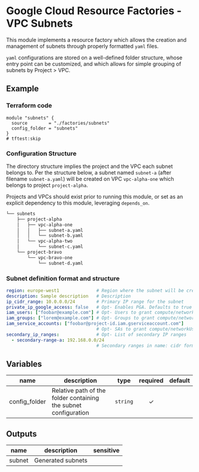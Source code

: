 # Google Cloud Resource Factories - VPC Subnets

This module implements a resource factory which allows the creation and management of subnets through properly formatted `yaml` files.

`yaml` configurations are stored on a well-defined folder structure, whose entry point can be customized, and which allows for simple grouping of subnets by Project > VPC.

## Example

### Terraform code

```hcl
module "subnets" {
  source        = "./factories/subnets"
  config_folder = "subnets"
}
# tftest:skip
```

### Configuration Structure

The directory structure implies the project and the VPC each subnet belongs to.
Per the structure below, a subnet named `subnet-a` (after filename `subnet-a.yaml`) will be created on VPC `vpc-alpha-one` which belongs to project `project-alpha`.

Projects and VPCs should exist prior to running this module, or set as an explicit dependency to this module, leveraging `depends_on`.

```bash
└── subnets
    ├── project-alpha
    │   ├── vpc-alpha-one
    │   │   ├── subnet-a.yaml
    │   │   └── subnet-b.yaml
    │   └── vpc-alpha-two
    │       └── subnet-c.yaml  
    └── project-bravo
        └── vpc-bravo-one
            └── subnet-d.yaml
```

### Subnet definition format and structure

```yaml
region: europe-west1              # Region where the subnet will be creted
description: Sample description   # Description
ip_cidr_range: 10.0.0.0/24        # Primary IP range for the subnet
private_ip_google_access: false   # Opt- Enables PGA. Defaults to true
iam_users: ["foobar@example.com"] # Opt- Users to grant compute/networkUser to
iam_groups: ["lorem@example.com"] # Opt- Groups to grant compute/networkUser to
iam_service_accounts: ["foobar@project-id.iam.gserviceaccount.com"]         
                                  # Opt- SAs to grant compute/networkUser to
secondary_ip_ranges:              # Opt- List of secondary IP ranges
  - secondary-range-a: 192.168.0.0/24       
                                  # Secondary ranges in name: cidr format
```

<!-- BEGIN TFDOC -->
## Variables

| name | description | type | required | default |
|---|---|:---: |:---:|:---:|
| config_folder | Relative path of the folder containing the subnet configuration | <code title="">string</code> | ✓ |  |

## Outputs

| name | description | sensitive |
|---|---|:---:|
| subnet | Generated subnets |  |
<!-- END TFDOC -->
